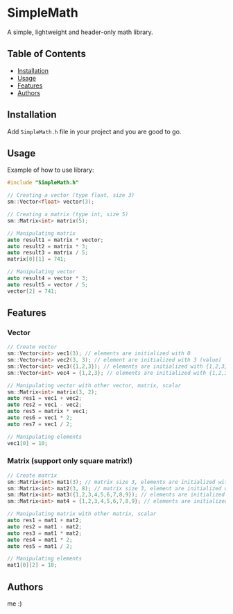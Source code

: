 # SimpleMath

A simple, lightweight and header-only math library.

## Table of Contents

- [Installation](#installation)
- [Usage](#usage)
- [Features](#features)
- [Authors](#authors)

## Installation

Add ```SimpleMath.h``` file in your project and you are good to go.

## Usage

Example of how to use library:

```c++
#include "SimpleMath.h"

// Creating a vector (type float, size 3)
sm::Vector<float> vector(3);

// Creating a matrix (type int, size 5)
sm::Matrix<int> matrix(5);

// Manipulating matrix
auto result1 = matrix * vector;
auto result2 = matrix * 3;
auto result3 = matrix / 5;
matrix[0][1] = 741;

// Manipulating vector
auto result4 = vector * 3;
auto result5 = vector / 5;
vector[2] = 741;
```

## Features
### Vector
```c++
// Create vector
sm::Vector<int> vec1(3); // elements are initialized with 0
sm::Vector<int> vec2(3, 3); // element are initialized with 3 (value)
sm::Vector<int> vec3({1,2,3}); // elements are initialized with {1,2,3}
sm::Vector<int> vec4 = {1,2,3}; // elements are initialized with {1,2,3}

// Manipulating vector with other vector, matrix, scalar
sm::Matrix<int> matrix(3, 2);
auto res1 = vec1 + vec2;
auto res2 = vec1 - vec2;
auto res5 = matrix * vec1;
auto res6 = vec1 * 2;
auto res7 = vec1 / 2;

// Manipulating elements
vec1[0] = 10;
```
### Matrix (support only square matrix!)
```c++
// Create matrix
sm::Matrix<int> mat1(3); // matrix size 3, elements are initialized with 0
sm::Matrix<int> mat2(3, 8); // matrix size 3, element are initialized with 8 (value)
sm::Matrix<int> mat3({1,2,3,4,5,6,7,8,9}); // elements are initialized with {1,2,3,4,5,6,7,8,9}, matrix size is calculated
sm::Matrix<int> mat4 = {1,2,3,4,5,6,7,8,9}; // elements are initialized with {1,2,3,4,5,6,7,8,9}, matrix size is calculated

// Manipulating matrix with other matrix, scalar
auto res1 = mat1 + mat2;
auto res2 = mat1 - mat2;
auto res3 = mat1 * mat2;
auto res4 = mat1 * 2;
auto res5 = mat1 / 2;

// Manipulating elements
mat1[0][2] = 10;
```

## Authors
me :)